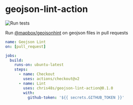 # geojson-lint-action

![Run tests](https://github.com/chris48s/geojson-lint-action/workflows/Run%20tests/badge.svg?branch=main)

Run [@mapbox/geojsonhint](https://www.npmjs.com/package/@mapbox/geojsonhint) on geojson files in pull requests

```yaml
name: Geojson Lint
on: [pull_request]

jobs:
  build:
    runs-on: ubuntu-latest
    steps:
      - name: Checkout
        uses: actions/checkout@v2
      - name: Lint
        uses: chris48s/geojson-lint-action@0.1.0
        with:
          github-token: '${{ secrets.GITHUB_TOKEN }}'
```
